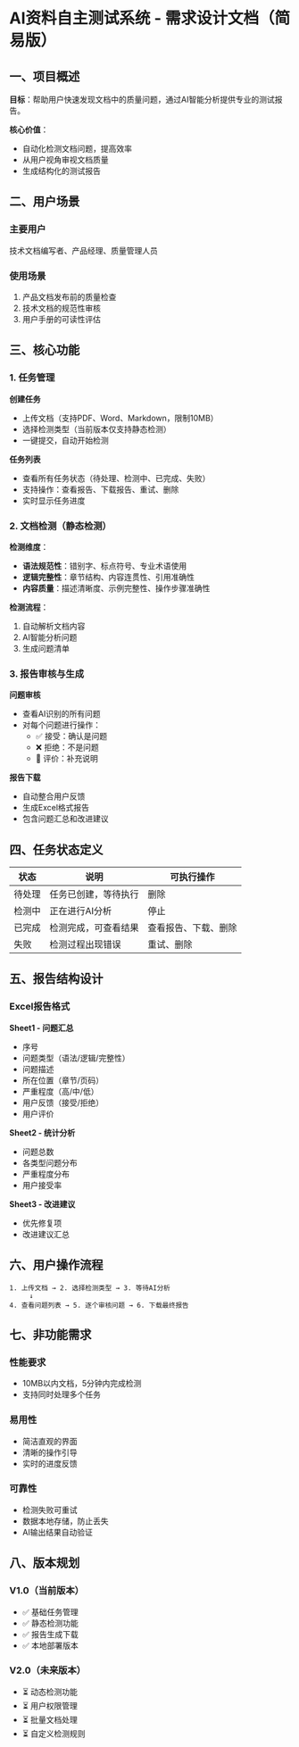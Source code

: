 # AI资料自主测试系统 - 需求设计文档（简易版）

## 一、项目概述
**目标**：帮助用户快速发现文档中的质量问题，通过AI智能分析提供专业的测试报告。

**核心价值**：
- 自动化检测文档问题，提高效率
- 从用户视角审视文档质量
- 生成结构化的测试报告

## 二、用户场景

### 主要用户
技术文档编写者、产品经理、质量管理人员

### 使用场景
1. 产品文档发布前的质量检查
2. 技术文档的规范性审核
3. 用户手册的可读性评估

## 三、核心功能

### 1. 任务管理
**创建任务**
- 上传文档（支持PDF、Word、Markdown，限制10MB）
- 选择检测类型（当前版本仅支持静态检测）
- 一键提交，自动开始检测

**任务列表**
- 查看所有任务状态（待处理、检测中、已完成、失败）
- 支持操作：查看报告、下载报告、重试、删除
- 实时显示任务进度

### 2. 文档检测（静态检测）

**检测维度**：
- **语法规范性**：错别字、标点符号、专业术语使用
- **逻辑完整性**：章节结构、内容连贯性、引用准确性
- **内容质量**：描述清晰度、示例完整性、操作步骤准确性

**检测流程**：
1. 自动解析文档内容
2. AI智能分析问题
3. 生成问题清单

### 3. 报告审核与生成

**问题审核**
- 查看AI识别的所有问题
- 对每个问题进行操作：
  - ✅ 接受：确认是问题
  - ❌ 拒绝：不是问题
  - 💬 评价：补充说明

**报告下载**
- 自动整合用户反馈
- 生成Excel格式报告
- 包含问题汇总和改进建议

## 四、任务状态定义

| 状态 | 说明 | 可执行操作 |
|------|------|------------|
| 待处理 | 任务已创建，等待执行 | 删除 |
| 检测中 | 正在进行AI分析 | 停止 |
| 已完成 | 检测完成，可查看结果 | 查看报告、下载、删除 |
| 失败 | 检测过程出现错误 | 重试、删除 |

## 五、报告结构设计

### Excel报告格式
**Sheet1 - 问题汇总**
- 序号
- 问题类型（语法/逻辑/完整性）
- 问题描述
- 所在位置（章节/页码）
- 严重程度（高/中/低）
- 用户反馈（接受/拒绝）
- 用户评价

**Sheet2 - 统计分析**
- 问题总数
- 各类型问题分布
- 严重程度分布
- 用户接受率

**Sheet3 - 改进建议**
- 优先修复项
- 改进建议汇总

## 六、用户操作流程

```
1. 上传文档 → 2. 选择检测类型 → 3. 等待AI分析
     ↓
4. 查看问题列表 → 5. 逐个审核问题 → 6. 下载最终报告
```

## 七、非功能需求

### 性能要求
- 10MB以内文档，5分钟内完成检测
- 支持同时处理多个任务

### 易用性
- 简洁直观的界面
- 清晰的操作引导
- 实时的进度反馈

### 可靠性
- 检测失败可重试
- 数据本地存储，防止丢失
- AI输出结果自动验证

## 八、版本规划

### V1.0（当前版本）
- ✅ 基础任务管理
- ✅ 静态检测功能
- ✅ 报告生成下载
- ✅ 本地部署版本

### V2.0（未来版本）
- ⏳ 动态检测功能
- ⏳ 用户权限管理
- ⏳ 批量文档处理
- ⏳ 自定义检测规则